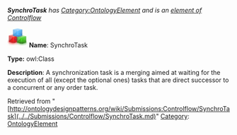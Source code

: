 ___SynchroTask__ has [Category:OntologyElement](../../Category/OntologyElement.md "Category:OntologyElement") and is an [element of](../../Property/ElementOf.md "Property:ElementOf") [Controlflow](../../Submissions/Controlflow.md "Submissions:Controlflow")_


  




[![Class](../../images/thumb/2/27/Class.gif/45px-Class.gif)](../../Image/Class.gif.md "Class")
__Name__: SynchroTask 


__Type:__ owl:Class 


__Description__: A synchronization task is a merging aimed at waiting for the execution of all (except the optional ones) tasks that are direct successor to a concurrent or any order task. 





Retrieved from "[http://ontologydesignpatterns.org/wiki/Submissions:Controlflow/SynchroTask](../../Submissions/Controlflow/SynchroTask.md)"
 [Category](http://ontologydesignpatterns.org/wiki/Special:Categories "Special:Categories"): [OntologyElement](../../Category/OntologyElement.md "Category:OntologyElement")